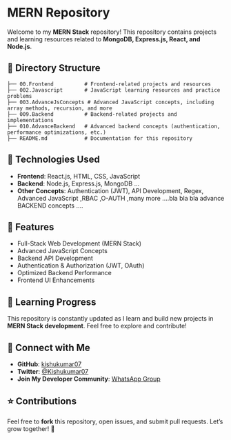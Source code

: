 # MERN Repository

Welcome to my **MERN Stack** repository! This repository contains projects and learning resources related to **MongoDB, Express.js, React, and Node.js**.

## 📂 Directory Structure

```
├── 00.Frontend          # Frontend-related projects and resources
├── 002.Javascript       # JavaScript learning resources and practice problems
├── 003.AdvanceJsConcepts # Advanced JavaScript concepts, including array methods, recursion, and more
├── 009.Backend          # Backend-related projects and implementations
├── 010.AdvanceBackend   # Advanced backend concepts (authentication, performance optimizations, etc.)
├── README.md            # Documentation for this repository
```

## 🚀 Technologies Used  

- **Frontend**: React.js, HTML, CSS, JavaScript 
- **Backend**: Node.js, Express.js, MongoDB ...
- **Other Concepts**: Authentication (JWT), API Development, Regex, Advanced JavaScript ,RBAC ,O-AUTH ,many more ....bla bla bla 
 advance BACKEND concepts .... 

## 📌 Features
- Full-Stack Web Development (MERN Stack)
- Advanced JavaScript Concepts
- Backend API Development
- Authentication & Authorization (JWT, OAuth)
- Optimized Backend Performance
- Frontend UI Enhancements

## 📖 Learning Progress
This repository is constantly updated as I learn and build new projects in **MERN Stack development**. Feel free to explore and contribute!

## 🔗 Connect with Me
- **GitHub**: [kishukumar07](https://github.com/kishukumar07)
- **Twitter**: [@Kishukumar07](https://twitter.com/Kishukumar07)
- **Join My Developer Community**: [WhatsApp Group](https://chat.whatsapp.com/HIqP3n1qT1KJn99JFJGin4)

## ⭐ Contributions
Feel free to **fork** this repository, open issues, and submit pull requests. Let’s grow together! 🚀
